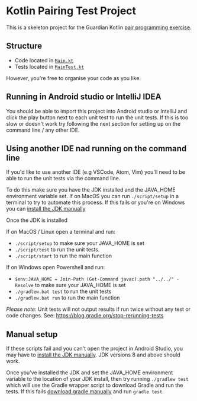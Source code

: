 # Kotlin Pairing Test Project

This is a skeleton project for the Guardian Kotlin [pair programming exercise](https://github.com/guardian/coding-exercises).

## Structure
- Code located in [`Main.kt`](./src/main/kotlin/com/gu/pairingtest/Main.kt)
- Tests located in [`MainTest.kt`](./src/test/kotlin/MainTest.kt)

However, you're free to organise your code as you like. 

## Running in Android studio or IntelliJ IDEA
You should be able to import this project into Android studio or IntelliJ and click the play button next to each unit test to run the unit tests. If this is too slow or doesn't work try following the next section for setting up on the command line / any other IDE.

## Using another IDE nad running on the command line
If you'd like to use another IDE (e.g VSCode, Atom, Vim) you'll need to be able to run the unit tests via the command line.

To do this make sure you have the JDK installed and the JAVA_HOME environment variable set. 
If on MacOS you can run `./script/setup` in a terminal to try to automate this process.
If this fails or you're on Windows you can [install the JDK manually](https://adoptium.net/)

Once the JDK is installed

If on MacOS / Linux open a terminal and run:
- `./script/setup` to make sure your JAVA_HOME is set
- `./script/test` to run the unit tests.
- `./script/start` to run the main function

If on Windows open Powershell and run:
- `$env:JAVA_HOME = Join-Path (Get-Command javac).path "../../" -Resolve` to make sure your JAVA_HOME is set
- `./gradlew.bat test` to run the unit tests
- `./gradlew.bat run` to run the main function

*Please note:* Unit tests will not output results if run twice without any test or code changes. See: https://blog.gradle.org/stop-rerunning-tests

## Manual setup

If these scripts fail and you can't open the project in Android Studio, you may have to [install the JDK manually](https://adoptium.net/). JDK versions 8 and above should work.

Once you've installed the JDK and set the JAVA_HOME environment variable to the location of your JDK install, then try running `./gradlew test` which will use the Gradle wrapper script to download Gradle and run the tests. If this fails [download gradle manually](https://gradle.org/install/) and run `gradle test`.

